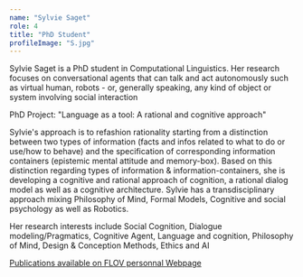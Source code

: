 ```yaml
---
name: "Sylvie Saget"
role: 4 
title: "PhD Student"
profileImage: "S.jpg"
---
```

Sylvie Saget is a PhD student in Computational Linguistics. Her research focuses on conversational agents that can talk and act autonomously such as virtual human, robots - or, generally speaking, any kind of object or system involving social interaction

PhD Project: "Language as a tool: A rational and cognitive approach"

Sylvie's approach is to refashion rationality starting from a distinction between two types of information (facts and infos related to what to do or use/how to behave) and the specification of corresponding information containers (epistemic mental attitude and memory-box). Based on this distinction regarding types of information & information-containers, she is developing a cognitive and rational approach of cognition, a rational dialog model as well as a cognitive architecture. Sylvie has a transdisciplinary approach mixing Philosophy of Mind, Formal Models, Cognitive and social psychology as well as Robotics.

Her research interests include Social Cognition, Dialogue modeling/Pragmatics, Cognitive Agent, Language and cognition, Philosophy of Mind, Design & Conception Methods, Ethics and AI

[Publications available on FLOV personnal Webpage](https://www.gu.se/en/about/find-staff/sylviesaget)
